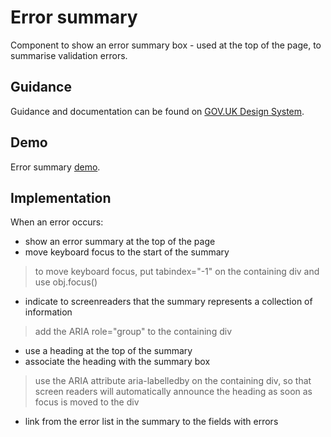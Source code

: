 # Error summary

Component to show an error summary box - used at the top of the page, to summarise validation errors.

## Guidance

Guidance and documentation can be found on [GOV.UK Design System](linkgoeshere).

## Demo

Error summary [demo](linkgoeshere).

<!--
## Installation

```
npm install --save @govuk-frontend/error-summary
```
## Usage

Including the Sass

```
@import "@govuk-frontend/error-summary/error-summary";
```
-->

## Implementation

When an error occurs:

* show an error summary at the top of the page
* move keyboard focus to the start of the summary

> to move keyboard focus, put tabindex="-1" on the containing div and use obj.focus()

* indicate to screenreaders that the summary represents a collection of information

> add the ARIA role="group" to the containing div

* use a heading at the top of the summary
* associate the heading with the summary box

> use the ARIA attribute aria-labelledby on the containing div, so that screen readers will automatically announce the
> heading as soon as focus is moved to the div

* link from the error list in the summary to the fields with errors
